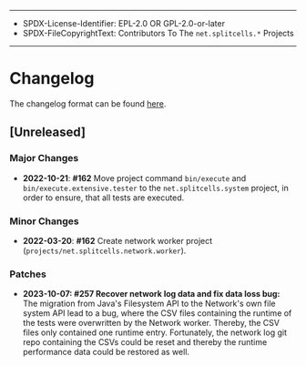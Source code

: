----
* SPDX-License-Identifier: EPL-2.0 OR GPL-2.0-or-later
* SPDX-FileCopyrightText: Contributors To The `net.splitcells.*` Projects
----
# Changelog
The changelog format can be found [here](../../src/main/md/net/splitcells/network/guidelines/changelog.md).

## [Unreleased]
### Major Changes
* **2022-10-21**: **\#162** Move project command `bin/execute` and `bin/execute.extensive.tester` to the `net.splitcells.system` project,
     in order to ensure, that all tests are executed.
### Minor Changes
* **2022-03-20**: **\#162** Create network worker project (`projects/net.splitcells.network.worker`).
### Patches
* **2023-10-07: \#257 Recover network log data and fix data loss bug:**
    The migration from Java's Filesystem API to the Network's own file system API lead to a bug,
    where the CSV files containing the runtime of the tests were overwritten by the Network worker.
    Thereby, the CSV files only contained one runtime entry.
    Fortunately, the network log git repo containing the CSVs could be reset and
    thereby the runtime performance data could be restored as well.